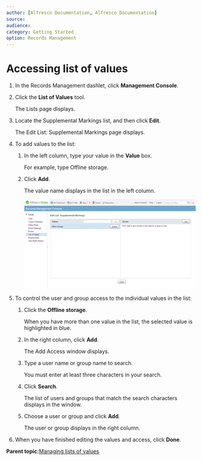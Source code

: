 ```yaml
---
author: [Alfresco Documentation, Alfresco Documentation]
source: 
audience: 
category: Getting Started
option: Records Management
---
```


# Accessing list of values

1.  In the Records Management dashlet, click **Management Console**.

2.  Click the **List of Values** tool.

    The Lists page displays.

3.  Locate the Supplemental Markings list, and then click **Edit**.

    The Edit List: Supplemental Markings page displays.

4.  To add values to the list:

    1.  In the left column, type your value in the **Value** box.

        For example, type Offline storage.

    2.  Click **Add**.

        The value name displays in the list in the left column.

        ![](../images/rm-lov-edit.png)

5.  To control the user and group access to the individual values in the list:

    1.  Click the **Offline storage**.

        When you have more than one value in the list, the selected value is highlighted in blue.

    2.  In the right column, click **Add**.

        The Add Access window displays.

    3.  Type a user name or group name to search.

        You must enter at least three characters in your search.

    4.  Click **Search**.

        The list of users and groups that match the search characters displays in the window.

    5.  Choose a user or group and click **Add**.

        The user or group displays in the right column.

6.  When you have finished editing the values and access, click **Done**.


**Parent topic:**[Managing lists of values](../concepts/rm-gs-lov.md)

